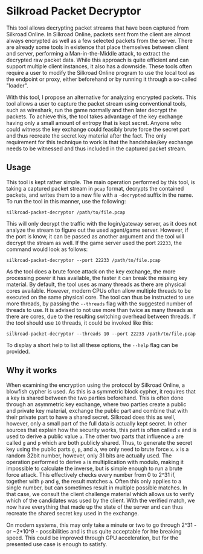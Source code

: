 # Silkroad Packet Decryptor

This tool allows decrypting packet streams that have been captured from Silkroad Online. In Silkroad Online, packets
sent from the client are almost always encrypted as well as a few selected packets from the server. There are already
some tools in existence that place themselves between client and server, performing a Man-in-the-Middle attack, to
extract the decrypted raw packet data. While this approach is quite efficient and can support multiple client instances,
it also has a downside. These tools often require a user to modify the Silkroad Online program to use the local tool as
the endpoint or proxy, either beforehand or by running it through a so-called "loader".

With this tool, I propose an alternative for analyzing encrypted packets. This tool allows a user to capture the packet
stream using conventional tools, such as wireshark, run the game normally and then later decrypt the packets. To achieve
this, the tool takes advantage of the key exchange having only a small amount of entropy that is kept secret. Anyone who
could witness the key exchange could feasibly brute force the secret part and thus recreate the secret key material
after the fact. The only requirement for this technique to work is that the handshake/key exchange needs to be witnessed
and thus included in the captured packet stream.

## Usage

This tool is kept rather simple. The main operation performed by this tool, is taking a captured packet stream in `pcap`
format, decrypts the contained packets, and writes them to a new file with a `-decrypted` suffix in the name. To run the
tool in this manner, use the following:

```shell
silkroad-packet-decryptor /path/to/file.pcap
```

This will only decrypt the traffic with the login/gateway server, as it does not analyze the stream to figure out the
used agent/game server. However, if the port is know, it can be passed as another argument and the tool will decrypt the
stream as well. If the game server used the port `22233`, the command would look as follows:

```shell
silkroad-packet-decryptor --port 22233 /path/to/file.pcap
```

As the tool does a brute force attack on the key exchange, the more processing power it has available, the faster it can
break the missing key material. By default, the tool uses as many threads as there are physical cores available.
However, modern CPUs often allow multiple threads to be executed on the same physical core. The tool can thus be
instructed to use more threads, by passing the `--threads` flag with the suggested number of threads to use. It is
advised to not use more than twice as many threads as there are cores, due to the resulting switching overhead between
threads. If the tool should use `10` threads, it could be invoked like this:

```shell
silkroad-packet-decryptor --threads 10 --port 22233 /path/to/file.pcap
```

To display a short help to list all these options, the `--help` flag can be provided.

## Why it works

When examining the encryption using the protocol by Silkroad Online, a blowfish cypher is used. As this is a symmetric
block cypher, it requires that a key is shared between the two parties beforehand. This is often done through an
asymmetric key exchange, where two parties create a public and private key material, exchange the public part and
combine that with their private part to have a shared secret. Silkroad does this as well, however, only a small part of
the full data is actually kept secret. In other sources that explain how the security works, this part is often called
`x` and is used to derive a public value `a`. The other two parts that influence `a` are called `g` and `p` which are
both publicly shared. Thus, to generate the secret key using the public parts `g`, `p`, and `a`, we only need to brute
force `x`. `x` is a random 32bit number, however, only 31 bits are actually used. The operation performed to derive `a`
is multiplication with modulo, making it impossible to calculate the inverse, but is simple enough to run a brute force
attack. This effectively checks every number from 0 to 2^31 if, together with `p` and `g`, the result matches `a`. Often
this only applies to a single number, but can sometimes result in multiple possible matches. In that case, we consult
the client challenge material which allows us to verify which of the candidates was used by the client. With the
verified match, we now have everything that made up the state of the server and can thus recreate the shared secret key
used in the exchange.

On modern systems, this may only take a minute or two to go through 2^31 - or ~2*10^9 - possibilities and is thus quite
acceptable for hte breaking speed. This could be improved through GPU acceleration, but for the presented use case is
enough to satisfy.
